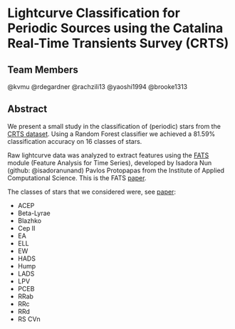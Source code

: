 # Lightcurve Classification for Periodic Sources using the Catalina Real-Time Transients Survey (CRTS)

## Team Members
@kvmu
@rdegardner
@rachzili13
@yaoshi1994
@brooke1313

## Abstract
We present a small study in the classification of (periodic)
stars from the [CRTS dataset](https://arxiv.org/abs/1405.4290). Using a Random Forest classifier we achieved a
81.59% classification accuracy on 16 classes of stars.

Raw lightcurve data was analyzed to extract features using the [FATS](http://isadoranun.github.io/tsfeat/FeaturesDocumentation.html) module (Feature Analysis for Time Series), developed by Isadora Nun (github: @isadoranunand) Pavlos Protopapas from the Institute of Applied Computational Science. This is the FATS [paper](https://arxiv.org/pdf/1506.00010.pdf).

The classes of stars that we considered were, see [paper](https://arxiv.org/abs/1405.4290):
- ACEP
- Beta-Lyrae
- Blazhko
- Cep II
- EA
- ELL
- EW
- HADS
- Hump
- LADS
- LPV
- PCEB
- RRab
- RRc
- RRd
- RS CVn
